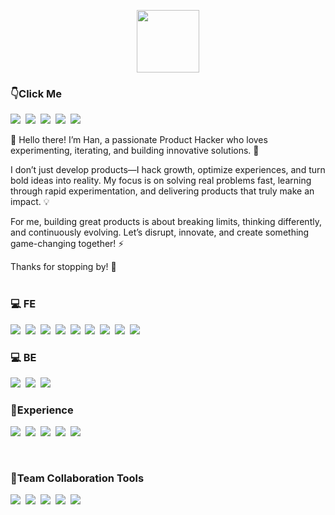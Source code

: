 <p align='center'>
  <img src="https://github.githubassets.com/images/mona-loading-dark.gif" width="100" height="100"/>
</p>                                                                                                      

### 👇Click Me
<a href="https://www.kunhee.info" target="_blank" rel="noopener noreferrer"><img src="https://img.shields.io/badge/Portfoilo-CC2424?style=flat-square&logo=Homepage&logoColor=white"/></a>&nbsp;
<a target="_blank" href="https://www.linkedin.com/in/kunhee-baek-6724a7217"><img src="https://img.shields.io/badge/LinkedIn-0A66C2?style=flat-square&logo=chainlink&logoColor=white"/></a>&nbsp;
<a target="_blank" href="https://han-baek.notion.site/HAN-DEV-21c7a57f96cb414fb69347aeeeb06f72"><img src="https://img.shields.io/badge/Notion-000000?style=flat-square&logo=Notion&logoColor=white"/></a>&nbsp;
<a target="_blank" href="https://medium.com/@han.baek"><img src="https://img.shields.io/badge/Medium-000000?style=flat-square&logo=Medium&logoColor=white"/></a>&nbsp;
<a target="_blank" href="https://bit.ly/m/developer_bear"><img src="https://img.shields.io/badge/BIO Bitly-EE6123?style=flat-square&logo=Bitly&logoColor=white"/></a>&nbsp;

👋 Hello there! I’m Han, a passionate Product Hacker who loves experimenting, iterating, and building innovative solutions. 🚀

I don’t just develop products—I hack growth, optimize experiences, and turn bold ideas into reality. My focus is on solving real problems fast, learning through rapid experimentation, and delivering products that truly make an impact. 💡

For me, building great products is about breaking limits, thinking differently, and continuously evolving. Let’s disrupt, innovate, and create something game-changing together! ⚡

Thanks for stopping by! 🙏
<br/><br/>

### 💻 FE
<img src="https://img.shields.io/badge/Flutter-02569B?style=flat-square&logo=Flutter&logoColor=white"/>&nbsp;
<img src="https://img.shields.io/badge/React-61DAFB?style=flat-square&logo=React&logoColor=white"/>&nbsp;
<img src="https://img.shields.io/badge/Vue-34eb89?style=flat-square&logo=Vue.js&logoColor=white"/>&nbsp;
<img src="https://img.shields.io/badge/Next.js-000000?style=flat-square&logo=Next.js&logoColor=white"/>&nbsp;
<img src="https://img.shields.io/badge/TypeScript-3178C6?style=flat-square&logo=TypeScript&logoColor=white"/>&nbsp;
<img src="https://img.shields.io/badge/JavaScript-F7DF1E?style=flat-square&logo=JavaScript&logoColor=white"/>&nbsp;
<img src="https://img.shields.io/badge/Redux-764ABC?style=flat-square&logo=Redux&logoColor=white"/>&nbsp;
<img src="https://img.shields.io/badge/HTML5-E34F26?style=flat-square&logo=HTML5&logoColor=white"/>&nbsp;
<img src="https://img.shields.io/badge/CSS-1572B6?style=flat-square&logo=CSS&logoColor=white"/>&nbsp;
<br/>

### 💻 BE
<img src="https://img.shields.io/badge/Python-3776AB?style=flat-square&logo=MySQL&logoColor=white"/>&nbsp;
<img src="https://img.shields.io/badge/MySQL-4479A1?style=flat-square&logo=MySQL&logoColor=white"/>&nbsp;
<img src="https://img.shields.io/badge/Flask-000000?style=flat-square&logo=Flask&logoColor=white"/>&nbsp;

### 👀Experience
<img src="https://img.shields.io/badge/React Native-61DAFB?style=flat-square&logo=React&logoColor=white"/>&nbsp;
<img src="https://img.shields.io/badge/ios-000000?style=flat-square&logo=ios&logoColor=white"/>&nbsp;
<img src="https://img.shields.io/badge/Node.js-339933?style=flat-square&logo=Node.js&logoColor=white"/>&nbsp;
<img src="https://img.shields.io/badge/Docker-2496ED?style=flat-square&logo=Docker&logoColor=white"/>&nbsp;
<img src="https://img.shields.io/badge/Kubernetes-326CES?style=flat-square&logo=Kubernetes&logoColor=white"/>&nbsp;

<br/>


### 🌈Team Collaboration Tools
<img src="https://img.shields.io/badge/Jira-0052CC?style=flat-square&logo=Jira&logoColor=white"/>&nbsp;
<img src="https://img.shields.io/badge/Figma-F24E1E?style=flat-square&logo=Figma&logoColor=white"/>&nbsp;
<img src="https://img.shields.io/badge/Slack-4A154B?style=flat-square&logo=Slack&logoColor=white"/>&nbsp;
<img src="https://img.shields.io/badge/Postman-FF6C37?style=flat-square&logo=Postman&logoColor=white"/>&nbsp;
<img src="https://img.shields.io/badge/Git-F05032?style=flat-square&logo=Git&logoColor=white"/>&nbsp;
<br/>
